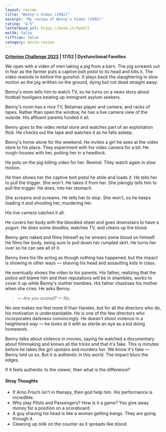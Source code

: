 ```yaml
---
layout: review
title: "Benny's Video (1992)"
excerpt: "My review of Benny's Video (1992)"
rating: "4.5"
letterboxd_url: https://boxd.it/5atell
mst3k: false
rifftrax: false
category: movie-review
---
```


<b><a href="https://boxd.it/pXW6q/detail" rel="nofollow">Criterion Challenge 2023</a> | 17/52 | Dysfunctional Families</b>

We open with a video of men taking a pig from a barn. The pig screams out in fear as the farmer puts a captive bolt pistol to its head and kills it. The video rewinds to before the gunshot. It plays back the slaughtering in slow motion as the pig writhes on the ground, dying but not dead straight away.

Benny's mom tells him to watch TV, so he turns on a news story about football hooligans beating up immigrant asylum seekers.

Benny's room has a nice TV, Betamax player and camera, and racks of tapes. Rather than open the window, he has a live camera view of the outside. His affluent parents funded it all.

Benny goes to the video rental store and watches part of an exploitation flick. He checks out the tape and watches it as he falls asleep.

Benny's home alone for the weekend. He invites a girl he sees at the video store to his place. They experiment with his video camera for a bit. He rough-houses with her, putting her in a headlock.

He puts on the pig-killing video for her. Rewind. They watch again in slow motion.

He then shows her the captive bolt pistol he stole and loads it. He tells her to pull the trigger. She won't. He takes it from her. She jokingly tells him to pull the trigger. He does, into her stomach.

She screams and screams. He tells her to stop. She won't, so he keeps loading it and shooting her, murdering her.

His live camera catches it all.

He covers her body with the bloodied sheet and goes downstairs to have a yogurt. He does some doodles, watches TV, and cleans up the blood.

Benny gets naked and films himself as he smears some blood on himself. He films her body, being sure to pull down her rumpled skirt. He turns her over so he can see all of it.

Benny lives his life acting as though nothing has happened, but the impact is showing in other ways — shaving his head and assaulting kids in class.

He eventually shows the video to his parents. His father, realizing that the police will blame him and their reputations will be in shambles, works to cover it up while Benny's mother trembles. His father chastises his mother when she cries. He asks Benny:

<blockquote><i>— Are you scared?
— No.</i></blockquote>No one makes me feel more ill than Haneke, but for all the directors who do, his motivation is understandable. He is one of the few directors who incorporates darkness convincingly. He doesn't shoot violence in a heightened way — he looks at it with as sterile an eye as a kid doing homework. 

Benny talks about violence in movies, saying he watched a documentary about filmmaking and knows all the tricks and that it's fake. This is minutes before he takes the girl upstairs and murders her. We know it's fake — Benny told us so. But it is authentic in this world. The impact blurs the edges.

If it feels authentic to the viewer, then what is the difference?

#### Stray Thoughts

- If Arno Frisch isn't in therapy, then god help him. His performance is incredible.
- Why play Pilots and Passengers? How is it a game? You give away money for a position on a scoreboard.
- A guy shaving his head is like a woman getting bangs. They are going through it.
- Cleaning up milk on the counter as it spreads like blood.

